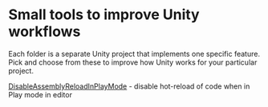 
# Small tools to improve Unity workflows

Each folder is a separate Unity project that implements one specific feature. Pick and choose from these to improve how Unity works for your particular project.

[DisableAssemblyReloadInPlayMode](DisableAssemblyReloadInPlayMode) - disable hot-reload of code when in Play mode in editor
